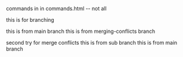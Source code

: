 commands in in commands.html -- not all

this is for branching

this is from main branch
this is from merging-conflicts branch

second try for merge conflicts
this is from sub branch
this is from main branch
